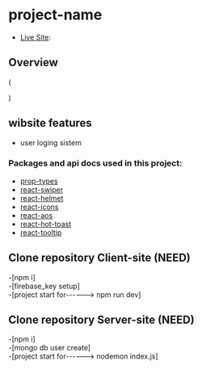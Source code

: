 
# project-name

- [Live Site](/):



## Overview
(
   
)

## wibsite features
- user loging sistem


  




### Packages and api docs used in this project:
- [prop-types](https://www.npmjs.com/package/prop-types?activeTab=readme/)
- [react-swiper](https://swiperjs.com/react/)
- [react-helmet](https://www.npmjs.com/package/react-helmet-async/)
- [react-icons](https://www.npmjs.com/package/react-icons/)
- [react-aos](https://www.npmjs.com/package/aos/)
- [react-hot-toast](https://www.npmjs.com/package/react-hot-toast/)
- [react-tooltip](https://www.npmjs.com/package/react-tooltip/)





## Clone repository Client-site (NEED)
-[npm i]
<br/>
-[firebase_key setup]
<br/>
-[project start for------> npm run dev]

## Clone repository Server-site (NEED)
-[npm i]
<br/>
-[mongo db user create]
<br/>
-[project start for------> nodemon index.js]
